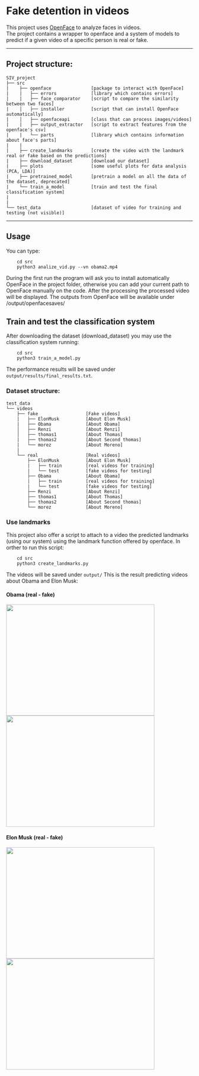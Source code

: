 # Fake detention in videos

This project uses [OpenFace](https://github.com/TadasBaltrusaitis/OpenFace.git) to analyze faces in videos.  
The project contains a wrapper to openface and a system of models to predict if a given video of a specific person is real or fake.

---

## Project structure:
    SIV_project
    ├── src
    |    ├── openface               [package to interact with OpenFace]
    |    |   ├── errors             [library which contains errors]
    |    |   ├── face_comparator    [script to compare the similarity between two faces]
    |    │   ├── installer          [script that can install OpenFace automatically]
    |    │   ├── openfaceapi        [class that can process images/videos]
    |    |   ├── output_extractor   [script to extract features from the openface's csv]
    |    |   └── parts              [library which contains information about face's parts]
    |    |
    |    ├── create_landmarks       [create the video with the landmark real or fake based on the predictions]
    |    ├── download_dataset       [download our dataset]
    |    ├── plots                  [some useful plots for data analysis (PCA, LDA)]
    |    ├── pretrained_model       [pretrain a model on all the data of the dataset, deprecated]
    |    └── train_a_model          [train and test the final classification system]
    |
    |
    └── test_data                   [dataset of video for training and testing (not visible)]                                              

                          
---

## Usage

You can type:
```
    cd src
    python3 analize_vid.py --vn obama2.mp4
```
During the first run the program will ask you to install automatically OpenFace in the project folder, otherwise you can add your current path to OpenFace manually on the code.
After the processing the processed video will be displayed. The outputs from OpenFace will be available under <project>/output/openfacesaves/

## Train and test the classification system
After downloading the dataset (download_dataset) you may use the classification system running:
```
    cd src
    python3 train_a_model.py
```
The performance results will be saved under ```output/results/final_results.txt```.

### Dataset structure:
    test_data
    └── videos
        ├── fake                  [Fake videos]
        |   ├── ElonMusk          [About Elon Musk]
        |   ├── Obama             [About Obama]
        │   ├── Renzi             [About Renzi]
        │   ├── thomas1           [About Thomas]
        |   ├── thomas2           [About Second thomas]
        |   └── morez             [About Moreno]
        |
        └── real                  [Real videos]
            ├── ElonMusk          [About Elon Musk]
            |   ├── train         [real videos for training]
            |   └── test          [fake videos for testing]
            ├── Obama             [About Obama]
            |   ├── train         [real videos for training]
            |   └── test          [fake videos for testing]
            ├── Renzi             [About Renzi]
            ├── thomas1           [About Thomas]
            ├── thomas2           [About Second thomas]
            └── morez             [About Moreno]
            
### Use landmarks
This project also offer a script to attach to a video the predicted landmarks (using our system) using the landmark function offered by openface.
In orther to run this script:
```
    cd src
    python3 create_landmarks.py
```
The videos will be saved under ```output/```
This is the result predicting videos about Obama and Elon Musk:
#### Obama (real - fake)
<img src="https://media.giphy.com/media/K9YzMLteKq6sg5VJMh/giphy.gif" width="400" height="300" />  <img src="https://media.giphy.com/media/h9kD101j2VEXIjw9eY/giphy.gif" width="400" height="300" />
#### Elon Musk (real - fake)
<img src="https://media.giphy.com/media/h31mo3j1UgSc8XE5Cx/giphy.gif" width="400" height="300" />  <img src="https://media.giphy.com/media/keuDEb10tk9Jnkpwi0/giphy.gif" width="400" height="300" />

